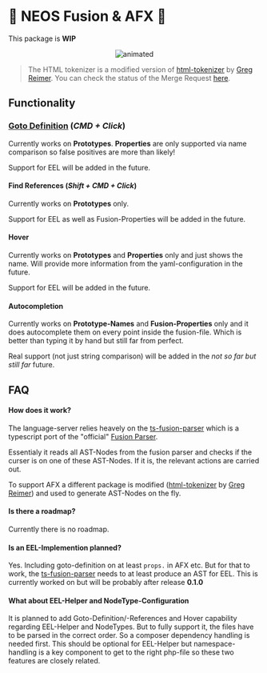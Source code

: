 # 🚧 NEOS Fusion & AFX 🚧

This package is **WIP**

<p align="center">
  <img src="https://github.com/sjsone/vscode-neos-fusion-lsp/blob/main/images/goto_definition.gif?raw=true" alt="animated" />
</p>

> The HTML tokenizer is a modified version of [html-tokenizer](https://github.com/greim/html-tokenizer) by [Greg Reimer](https://twitter.com/greim). You can check the status of the Merge Request [here](https://github.com/greim/html-tokenizer/pull/6).

## Functionality

### [Goto Definition](https://code.visualstudio.com/docs/editor/editingevolved#_go-to-definition) (*CMD + Click*)

Currently works on **Prototypes**. **Properties** are only supported via name comparison so false positives are more than likely!

Support for EEL will be added in the future.

#### Find References (*Shift + CMD + Click*)

Currently works on **Prototypes** only.

Support for EEL as well as Fusion-Properties will be added in the future.

#### Hover

Currently works on **Prototypes** and **Properties** only and just shows the name. Will provide more information from the yaml-configuration in the future.

Support for EEL will be added in the future.

#### Autocompletion

Currently works on **Prototype-Names** and **Fusion-Properties** only and it does autocomplete them on every point inside the fusion-file. Which is better than typing it by hand but still far from perfect.

Real support (not just string comparison) will be added in the *not so far but still far* future.

## FAQ

#### How does it work?

The language-server relies heavely on the [ts-fusion-parser](https://www.npmjs.com/package/ts-fusion-parser) which is a typescript  port of the "official" [Fusion Parser](https://github.com/neos/neos-development-collection/tree/8.2/Neos.Fusion/Classes/Core).

Essentialy it reads all AST-Nodes from the fusion parser and checks if the curser is on one of these AST-Nodes. If it is, the relevant actions are carried out.

To support AFX a different package is modified ([html-tokenizer](https://github.com/greim/html-tokenizer) by [Greg Reimer](https://twitter.com/greim)) and used to generate AST-Nodes on the fly.

#### Is there a roadmap?

Currently there is no roadmap.  

#### Is an EEL-Implemention planned?

Yes. Including goto-definition on at least `props.` in AFX etc. But for that to work, the [ts-fusion-parser](https://www.npmjs.com/package/ts-fusion-parser) needs to at least produce an AST for EEL. This is currently worked on but will be probably after release **0.1.0**

#### What about EEL-Helper and NodeType-Configuration

It is planned to add Goto-Definition/-References and Hover capability regarding EEL-Helper and NodeTypes. But to fully support it, the files have to be parsed in the correct order. So a composer dependency handling is needed first. This should be optional for EEL-Helper but namespace-handling is a key component to get to the right php-file so these two features are closely related.

